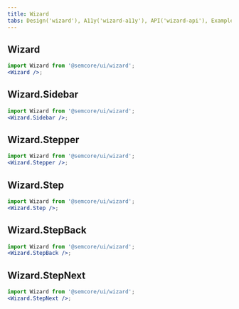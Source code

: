 ```yaml
---
title: Wizard
tabs: Design('wizard'), A11y('wizard-a11y'), API('wizard-api'), Example('wizard-code'), Changelog('wizard-changelog')
---
```


## Wizard

```jsx
import Wizard from '@semcore/ui/wizard';
<Wizard />;
```

<TypesView type="WizardProps" :types={...types} />

## Wizard.Sidebar

```jsx
import Wizard from '@semcore/ui/wizard';
<Wizard.Sidebar />;
```

<TypesView type="WizardSidebarProps" :types={...types} />

## Wizard.Stepper

```jsx
import Wizard from '@semcore/ui/wizard';
<Wizard.Stepper />;
```

<TypesView type="WizardStepperProps" :types={...types} />

<script setup>import { data as types } from '@types.data.ts';</script>

## Wizard.Step

```jsx
import Wizard from '@semcore/ui/wizard';
<Wizard.Step />;
```

<TypesView type="WizardStepProps" :types={...types} />

## Wizard.StepBack

```jsx
import Wizard from '@semcore/ui/wizard';
<Wizard.StepBack />;
```

<TypesView type="WizardStepBackProps" :types={...types} />

## Wizard.StepNext

```jsx
import Wizard from '@semcore/ui/wizard';
<Wizard.StepNext />;
```

<TypesView type="WizardStepNextProps" :types={...types} />
